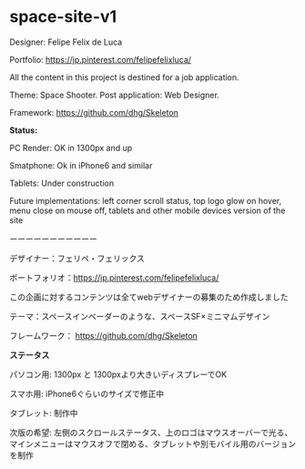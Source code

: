 # space-site-v1

Designer: Felipe Felix de Luca

Portfolio: https://jp.pinterest.com/felipefelixluca/

All the content in this project is destined for a job application.

Theme: Space Shooter. Post application: Web Designer.

Framework: https://github.com/dhg/Skeleton

**Status:**

PC Render: OK in 1300px and up

Smatphone: Ok in iPhone6 and similar

Tablets: Under construction

Future implementations: left corner scroll status, top logo glow on hover, menu close on mouse off, tablets and other mobile devices version of the site

ーーーーーーーーーーー

デザイナー：フェリペ・フェリックス

ポートフォリオ：https://jp.pinterest.com/felipefelixluca/

この企画に対するコンテンツは全てwebデザイナーの募集のため作成しました

テーマ：スペースインベーダーのような、スペースSF×ミニマムデザイン

フレームワーク： https://github.com/dhg/Skeleton

**ステータス**

パソコン用: 1300px と 1300pxより大きいディスプレーでOK

スマホ用: iPhone6ぐらいのサイズで修正中

タブレット: 制作中

次版の希望: 左側のスクロールステータス、上のロゴはマウスオーバーで光る、マインメニューはマウスオフで閉める、タブレットや別モバイル用のバージョンを制作
